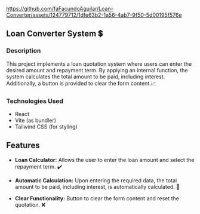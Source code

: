 https://github.com/faFacundoAguilar/Loan-Converter/assets/124779712/1dfe63b2-1a56-4ab7-9f50-5d00195f576e
## Loan Converter System 💲

### Description
This project implements a loan quotation system where users can enter the desired amount and repayment term. By applying an internal function, the system calculates the total amount to be paid, including interest. Additionally, a button is provided to clear the form content.📈

### Technologies Used
- React
- Vite (as bundler)
- Tailwind CSS (for styling)
## Features
- **Loan Calculator:** Allows the user to enter the loan amount and select the repayment term. ✔️
  
- **Automatic Calculation:** Upon entering the required data, the total amount to be paid, including interest, is automatically calculated. 🟰
  
- **Clear Functionality:** Button to clear the form content and reset the quotation. ❌
